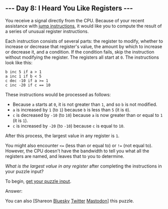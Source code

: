 \--- Day 8: I Heard You Like Registers ---
----------

You receive a signal directly from the CPU. Because of your recent assistance with [jump instructions](5), it would like you to compute the result of a series of unusual register instructions.

Each instruction consists of several parts: the register to modify, whether to increase or decrease that register's value, the amount by which to increase or decrease it, and a condition. If the condition fails, skip the instruction without modifying the register. The registers all start at `0`. The instructions look like this:

```
b inc 5 if a > 1
a inc 1 if b < 5
c dec -10 if a >= 1
c inc -20 if c == 10

```

These instructions would be processed as follows:

* Because `a` starts at `0`, it is not greater than `1`, and so `b` is not modified.
* `a` is increased by `1` (to `1`) because `b` is less than `5` (it is `0`).
* `c` is decreased by `-10` (to `10`) because `a` is now greater than or equal to `1` (it is `1`).
* `c` is increased by `-20` (to `-10`) because `c` is equal to `10`.

After this process, the largest value in any register is `1`.

You might also encounter `<=` (less than or equal to) or `!=` (not equal to). However, the CPU doesn't have the bandwidth to tell you what all the registers are named, and leaves that to you to determine.

*What is the largest value in any register* after completing the instructions in your puzzle input?

To begin, [get your puzzle input](8/input).

Answer:

You can also [Shareon [Bluesky](https://bsky.app/intent/compose?text=%22I+Heard+You+Like+Registers%22+%2D+Day+8+%2D+Advent+of+Code+2017+%23AdventOfCode+https%3A%2F%2Fadventofcode%2Ecom%2F2017%2Fday%2F8) [Twitter](https://twitter.com/intent/tweet?text=%22I+Heard+You+Like+Registers%22+%2D+Day+8+%2D+Advent+of+Code+2017&url=https%3A%2F%2Fadventofcode%2Ecom%2F2017%2Fday%2F8&related=ericwastl&hashtags=AdventOfCode) [Mastodon](javascript:void(0);)] this puzzle.
